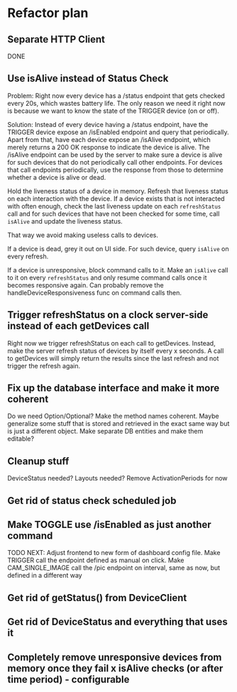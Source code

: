 # Refactor plan

## Separate HTTP Client

DONE

## Use isAlive instead of Status Check

Problem:
Right now every device has a /status endpoint that gets checked every 20s, which wastes battery life.
The only reason we need it right now is because we want to know the state of the TRIGGER device (on or off).

Solution:
Instead of every device having a /status endpoint, have the TRIGGER device expose an /isEnabled endpoint and query that
periodically.
Apart from that, have each device expose an /isAlive endpoint, which merely returns a 200 OK response to indicate
the device is alive.
The /isAlive endpoint can be used by the server to make sure a device is alive for such devices that do not
periodically call other endpoints. For devices that call endpoints periodically, use the response from those
to determine whether a device is alive or dead.

Hold the liveness status of a device in memory. Refresh that liveness status on each interaction with the device.
If a device exists that is not interacted with often enough, check the last liveness update on each `refreshStatus` call
and for such devices that have not been checked for some time, call `isAlive` and update the liveness status.

That way we avoid making useless calls to devices.

If a device is dead, grey it out on UI side. For such device, query `isAlive` on every refresh.

If a device is unresponsive, block command calls to it. Make an `isAlive` call to it on every `refreshStatus` and only
resume command calls once it becomes responsive again. Can probably remove the handleDeviceResponsiveness func on command
calls then.

## Trigger refreshStatus on a clock server-side instead of each getDevices call

Right now we trigger refreshStatus on each call to getDevices. Instead, make the server refresh status of devices
by itself every x seconds. A call to getDevices will simply return the results since the last refresh and not
trigger the refresh again.

## Fix up the database interface and make it more coherent

Do we need Option/Optional? Make the method names coherent. Maybe generalize some stuff that is stored and retrieved
in the exact same way but is just a different object. Make separate DB entities and make them editable?

## Cleanup stuff

DeviceStatus needed?
Layouts needed?
Remove ActivationPeriods for now

## Get rid of status check scheduled job

## Make TOGGLE use /isEnabled as just another command

TODO NEXT: Adjust frontend to new form of dashboard config file.
Make TRIGGER call the endpoint defined as manual on click.
Make CAM_SINGLE_IMAGE call the /pic endpoint on interval, same as now, but defined in a different way

## Get rid of getStatus() from DeviceClient

## Get rid of DeviceStatus and everything that uses it

## Completely remove unresponsive devices from memory once they fail x isAlive checks (or after time period) - configurable
